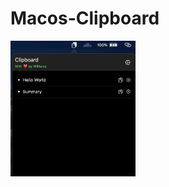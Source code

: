 # Macos-Clipboard
<img src="https://github.com/WilAy1/Macos-Clipboard/blob/master/Images/clipboard1.png?raw=true" alt="Clipboard Preview" width=200/>
